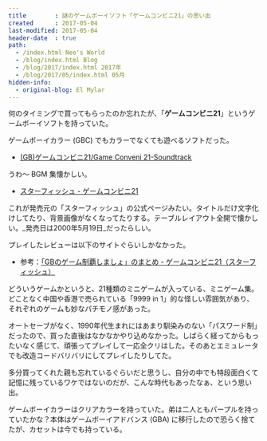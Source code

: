 ```yaml
---
title        : 謎のゲームボーイソフト「ゲームコンビニ21」の思い出
created      : 2017-05-04
last-modified: 2017-05-04
header-date  : true
path:
  - /index.html Neo's World
  - /blog/index.html Blog
  - /blog/2017/index.html 2017年
  - /blog/2017/05/index.html 05月
hidden-info:
  - original-blog: El Mylar
---
```


何のタイミングで買ってもらったのか忘れたが、「__ゲームコンビニ21__」というゲームボーイソフトを持っていた。

ゲームボーイカラー (GBC) でもカラーでなくても遊べるソフトだった。

- [(GB)ゲームコンビニ21/Game Conveni 21-Soundtrack](https://youtube.com/watch?v=mT_k37qfqaQ)

うわ～ BGM 集懐かしい。

- [スターフィッシュ - ゲームコンビニ21](http://www.s-f.co.jp/soft/gb/kon21/g21.htm:title)

これが発売元の「スターフィッシュ」の公式ページみたい。タイトルだけ文字化けしてたり、背景画像がなくなってたりする。テーブルレイアウト全開で懐かしい。_発売日は2000年5月19日_だったらしい。

プレイしたレビューは以下のサイトぐらいしかなかった。

- 参考：[「GBのゲーム制覇しましょ」のまとめ - ゲームコンビニ21（スターフィッシュ）](https://www14.atwiki.jp/gball/pages/1237.html)

どういうゲームかというと、21種類のミニゲームが入っている、ミニゲーム集。どことなく中国や香港で売られている「9999 in 1」的な怪しい雰囲気があり、それぞれのゲームも妙なパチモノ感があった。

オートセーブがなく、1990年代生まれにはあまり馴染みのない「パスワード制」だったので、買った直後はなかなかやり込めなかった。しばらく経ってからもったいなく感じて、頑張ってプレイして一応全クリはした。そのあとエミュレータでも改造コードバリバリにしてプレイしたりしてた。

多分買ってくれた親も忘れているぐらいだと思うし、自分の中でも特段面白くて記憶に残っているワケではないのだが、こんな時代もあったなぁ、という思い出。

ゲームボーイカラーはクリアカラーを持っていた。弟は二人ともパープルを持っていたかな？本体はゲームボーイアドバンス (GBA) に移行したので恐らく捨てたが、カセットは今でも持っている。
